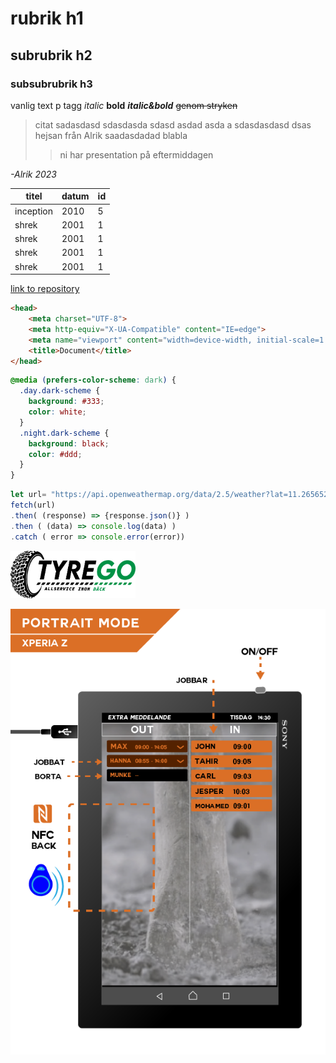 # rubrik h1
## subrubrik h2
### subsubrubrik h3

vanlig text p tagg *italic* **bold** ***italic&bold*** ~~genom stryken~~

> citat sadasdasd sdasdasda sdasd asdad asda a sdasdasdasd dsas 
> hejsan från Alrik saadasdadad 
> blabla
>> ni har presentation på eftermiddagen

*-Alrik 2023*

| titel | datum | id |
| --- | --- | --- |
| inception | 2010 | 5 |
| shrek | 2001 | 1 |
| shrek | 2001 | 1 |
| shrek | 2001 | 1 |
| shrek | 2001 | 1 |


[link to repository](https://github.com/Timearchitect/frontend-22-VC-) 

```html
<head>
    <meta charset="UTF-8">
    <meta http-equiv="X-UA-Compatible" content="IE=edge">
    <meta name="viewport" content="width=device-width, initial-scale=1.0">
    <title>Document</title>
</head>
```

```css
@media (prefers-color-scheme: dark) {
  .day.dark-scheme {
    background: #333;
    color: white;
  }
  .night.dark-scheme {
    background: black;
    color: #ddd;
  }
}

```

```javascript
let url= "https://api.openweathermap.org/data/2.5/weather?lat=11.265652&lon=15.321664&appid=w4ghg4fdfg3hgfdf4gsertyuik4v4"
fetch(url)
.then( (response) => {response.json()} )
.then ( (data) => console.log(data) ) 
.catch ( error => console.error(error))
```

<img width="200" src="images/logotyp-13.png"/>

![alttext](/images/KDM%20mockup.png)



